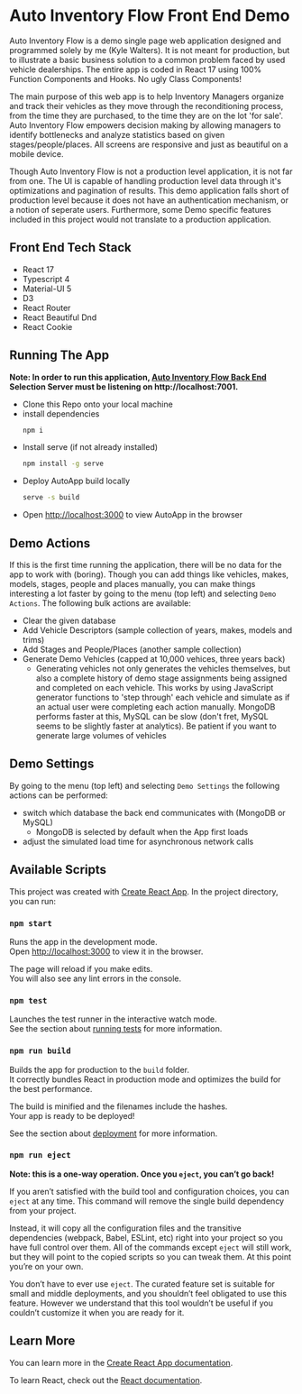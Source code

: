# Auto Inventory Flow Front End Demo
Auto Inventory Flow is a demo single page web application designed and programmed solely by me (Kyle Walters). It is not meant for production, but to illustrate a basic business solution to a common problem faced by used vehicle dealerships. The entire app is coded in React 17 using 100% Function Components and Hooks. No ugly Class Components!

The main purpose of this web app is to help Inventory Managers organize and track their vehicles as they move through the reconditioning process, from the time they are purchased, to the time they are on the lot 'for sale'. Auto Inventory Flow empowers decision making by allowing managers to identify bottlenecks and analyze statistics based on given stages/people/places. All screens are responsive and just as beautiful on a mobile device.

Though Auto Inventory Flow is not a production level application, it is not far from one. The UI is capable of handling production level data through it's optimizations and pagination of results. This demo application falls short of production level because it does not have an authentication mechanism, or a notion of seperate users. Furthermore, some Demo specific features included in this project would not translate to a production application.

## Front End Tech Stack
-  React 17
-  Typescript 4
-  Material-UI 5
-  D3
-  React Router
-  React Beautiful Dnd
-  React Cookie

## Running The App
**Note: In order to run this application, [Auto Inventory Flow Back End](https://github.com/kwaltersdev/autoapp-backend) Selection Server must be listening on http://localhost:7001.**
- Clone this Repo onto your local machine
- install dependencies
  ```bash
  npm i
  ```
- Install serve (if not already installed)
  ```bash
  npm install -g serve
  ```
- Deploy AutoApp build locally
  ```bash
  serve -s build
  ```
- Open [http://localhost:3000](http://localhost:3000) to view AutoApp in the browser


## Demo Actions
If this is the first time running the application, there will be no data for the app to work with (boring). Though you can add things like vehicles, makes, models, stages, people and places manually, you can make things interesting a lot faster by going to the menu (top left) and selecting `Demo Actions`. The following bulk actions are available:
- Clear the given database
- Add Vehicle Descriptors (sample collection of years, makes, models and trims)
- Add Stages and People/Places (another sample collection)
- Generate Demo Vehicles (capped at 10,000 vehices, three years back)
  - Generating vehicles not only generates the vehicles themselves, but also a complete history of demo stage assignments being assigned and completed on each vehicle. This works by using JavaScript generator functions to 'step through' each vehicle and simulate as if an actual user were completing each action manually. MongoDB performs faster at this, MySQL can be slow (don't fret, MySQL seems to be slightly faster at analytics). Be patient if you want to generate large volumes of vehicles

## Demo Settings
By going to the menu (top left) and selecting `Demo Settings` the following actions can be performed:
  - switch which database the back end communicates with (MongoDB or MySQL)
    - MongoDB is selected by default when the App first loads
  - adjust the simulated load time for asynchronous network calls

## Available Scripts
This project was created with [Create React App](https://facebook.github.io/create-react-app/docs/getting-started). 
In the project directory, you can run:

### `npm start`
Runs the app in the development mode.\
Open [http://localhost:3000](http://localhost:3000) to view it in the browser.

The page will reload if you make edits.\
You will also see any lint errors in the console.

### `npm test`
Launches the test runner in the interactive watch mode.\
See the section about [running tests](https://facebook.github.io/create-react-app/docs/running-tests) for more information.

### `npm run build`
Builds the app for production to the `build` folder.\
It correctly bundles React in production mode and optimizes the build for the best performance.

The build is minified and the filenames include the hashes.\
Your app is ready to be deployed!

See the section about [deployment](https://facebook.github.io/create-react-app/docs/deployment) for more information.

### `npm run eject`
**Note: this is a one-way operation. Once you `eject`, you can’t go back!**

If you aren’t satisfied with the build tool and configuration choices, you can `eject` at any time. This command will remove the single build dependency from your project.

Instead, it will copy all the configuration files and the transitive dependencies (webpack, Babel, ESLint, etc) right into your project so you have full control over them. All of the commands except `eject` will still work, but they will point to the copied scripts so you can tweak them. At this point you’re on your own.

You don’t have to ever use `eject`. The curated feature set is suitable for small and middle deployments, and you shouldn’t feel obligated to use this feature. However we understand that this tool wouldn’t be useful if you couldn’t customize it when you are ready for it.

## Learn More
You can learn more in the [Create React App documentation](https://facebook.github.io/create-react-app/docs/getting-started).

To learn React, check out the [React documentation](https://reactjs.org/).
